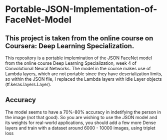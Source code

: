 # Portable-JSON-Implementation-of-FaceNet-Model

## This project is taken from the online course on Coursera: Deep Learning Specialization.

This repository is a portable implemination of the JSON FaceNet model from the online course Deep Learning Specialization, week 4 of Convolutional Neural Networks. 
The model in the course makes use of Lambda layers, which are not portable since they have deserialization limits, so within the JSON file, I replaced the 
Lambda layers with idle Layer objects (tf.keras.layers.Layer). 

## Accuracy

The model seems to have a 70%-80% accuracy in indetifying the person in the image (not that good). So you are wishing to use the JSON model and its weights
for real-world applications, you should add a few more Dense layers and train with a dataset around 6000 - 10000 images, using triplet loss
